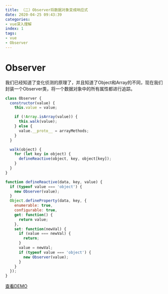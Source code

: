 ```yaml
---
title: （二）Observer将数据对象变成响应式
date: 2020-04-25 09:43:39
categories:
- vue深入理解
index: 1
tags:
- vue
- Observer
---
```

# Observer
我们已经知道了变化侦测的原理了，并且知道了Object和Array的不同，现在我们封装一个Observer类，将一个数据对象中的所有属性都进行追踪。

``` javascript
class Observer {
  constructor(value) {
    this.value = value;

    if (!Array.isArray(value)) {
      this.walk(value);
    } else {
      value.__proto__ = arrayMethods;
    }
  }

  walk(object) {
    for (let key in object) {
      defineReactive(object, key, object[key]);
    }
  }
}

function defineReactive(data, key, value) {
  if (typeof value === 'object') {
    new Observer(value);
  }
  Object.defineProperty(data, key, {
    enumerable: true,
    configurable: true,
    get: function() {
      return value;
    },
    set: function(newVal) {
      if (value === newVal) {
        return;
      }
      value = newVal;
      if (typeof value === 'object') {
        new Observer(value);
      }
    }
  });
}
```
[查看DEMO](/demo/vue%E6%B7%B1%E5%85%A5%E7%90%86%E8%A7%A3/Observer%E5%B0%86%E6%95%B0%E6%8D%AE%E5%AF%B9%E8%B1%A1%E5%8F%98%E6%88%90%E5%93%8D%E5%BA%94%E5%BC%8F.html)

